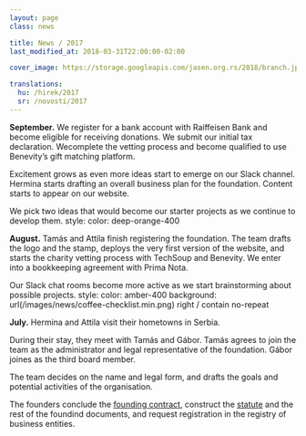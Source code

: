 ```yaml
---
layout: page
class: news

title: News / 2017
last_modified_at: 2018-03-31T22:00:00-02:00

cover_image: https://storage.googleapis.com/jasen.org.rs/2018/branch.jpg

translations:
  hu: /hirek/2017
  sr: /novosti/2017
---
```

**September.** We register for a bank account with Raiffeisen Bank and become
eligible for receiving donations. We submit our initial tax declaration.
Wecomplete the vetting process and become qualified to use Benevity’s gift
matching platform.

Excitement grows as even more ideas start to emerge on our Slack channel.
Hermina starts drafting an overall business plan for the foundation. Content
starts to appear on our website.

We pick two ideas that would become our starter projects as we continue to
develop them.  style: color: deep-orange-400

**August.** Tamás and Attila finish registering the foundation. The team drafts
the logo and the stamp, deploys the very first version of the website, and
starts the charity vetting process with TechSoup and Benevity. We enter into a
bookkeeping agreement with Prima Nota.

Our Slack chat rooms become more active as we start brainstorming about
possible projects.  style: color: amber-400 background:
url(/images/news/coffee-checklist.min.png) right / contain no-repeat

**July.** Hermina and Attila visit their hometowns in Serbia.

During their stay, they meet with Tamás and Gábor. Tamás agrees to join the
team as the administrator and legal representative of the foundation. Gábor
joines as the third board member.

The team decides on the name and legal form, and drafts the goals and potential
activities of the organisation.

The founders conclude the [founding contract](/docs/ugovor-o-osnivanju.pdf),
construct the [statute](/docs/statut.pdf) and the rest of the foundind
documents, and request registration in the registry of business entities.
